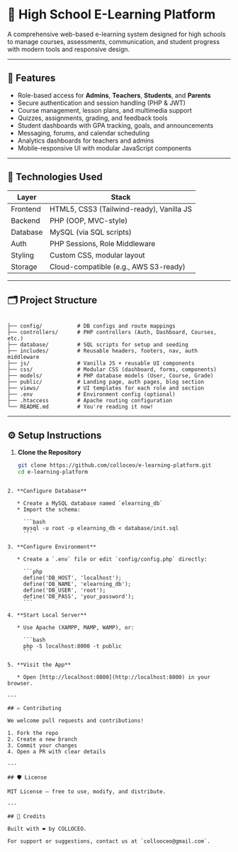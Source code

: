 
# 🏫 High School E-Learning Platform

A comprehensive web-based e-learning system designed for high schools to manage courses, assessments, communication, and student progress with modern tools and responsive design.

---

## 📌 Features

- Role-based access for **Admins**, **Teachers**, **Students**, and **Parents**
- Secure authentication and session handling (PHP & JWT)
- Course management, lesson plans, and multimedia support
- Quizzes, assignments, grading, and feedback tools
- Student dashboards with GPA tracking, goals, and announcements
- Messaging, forums, and calendar scheduling
- Analytics dashboards for teachers and admins
- Mobile-responsive UI with modular JavaScript components

---

## 🚀 Technologies Used

| Layer         | Stack                         |
|--------------|-------------------------------|
| Frontend     | HTML5, CSS3 (Tailwind-ready), Vanilla JS |
| Backend      | PHP (OOP, MVC-style)          |
| Database     | MySQL (via SQL scripts)       |
| Auth         | PHP Sessions, Role Middleware |
| Styling      | Custom CSS, modular layout    |
| Storage      | Cloud-compatible (e.g., AWS S3-ready) |

---

## 🗂️ Project Structure

```

├── config/           # DB configs and route mappings
├── controllers/      # PHP controllers (Auth, Dashboard, Courses, etc.)
├── database/         # SQL scripts for setup and seeding
├── includes/         # Reusable headers, footers, nav, auth middleware
├── js/               # Vanilla JS + reusable UI components
├── css/              # Modular CSS (dashboard, forms, components)
├── models/           # PHP database models (User, Course, Grade)
├── public/           # Landing page, auth pages, blog section
├── views/            # UI templates for each role and section
├── .env              # Environment config (optional)
├── .htaccess         # Apache routing configuration
└── README.md         # You're reading it now!

````

---

## ⚙️ Setup Instructions

1. **Clone the Repository**
   ```bash
   git clone https://github.com/colloceo/e-learning-platform.git
   cd e-learning-platform
````

2. **Configure Database**

   * Create a MySQL database named `elearning_db`
   * Import the schema:

     ```bash
     mysql -u root -p elearning_db < database/init.sql
     ```

3. **Configure Environment**

   * Create a `.env` file or edit `config/config.php` directly:

     ```php
     define('DB_HOST', 'localhost');
     define('DB_NAME', 'elearning_db');
     define('DB_USER', 'root');
     define('DB_PASS', 'your_password');
     ```

4. **Start Local Server**

   * Use Apache (XAMPP, MAMP, WAMP), or:

     ```bash
     php -S localhost:8000 -t public
     ```

5. **Visit the App**

   * Open [http://localhost:8000](http://localhost:8000) in your browser.

---

## ✍️ Contributing

We welcome pull requests and contributions!

1. Fork the repo
2. Create a new branch
3. Commit your changes
4. Open a PR with clear details

---

## 🛡️ License

MIT License — free to use, modify, and distribute.

---

## 📣 Credits

Built with ❤️ by COLLOCEO.

For support or suggestions, contact us at `collooceo@gmail.com`.


